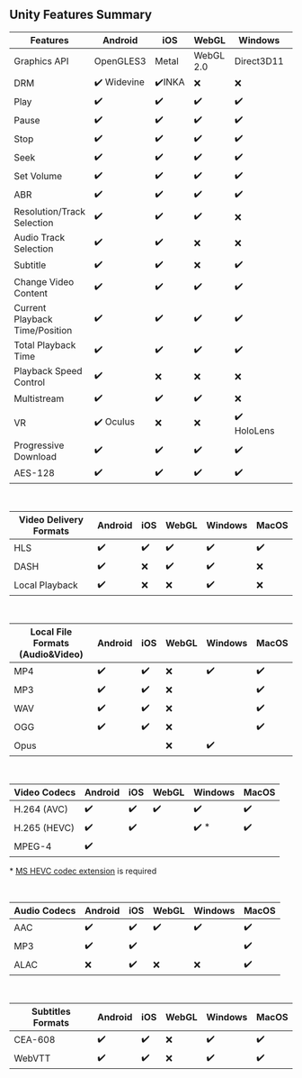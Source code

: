 ## Unity Features Summary

| **Features**                   | **Android**                 | **iOS**                | **WebGL**          | **Windows**                | **MacOS**          |
|--------------------------------|-----------------------------|------------------------|--------------------|----------------------------|--------------------|
| Graphics API                   | OpenGLES3                   | Metal                  | WebGL 2.0          | Direct3D11                 | Metal              |
| DRM                            | :heavy_check_mark: Widevine | :heavy_check_mark:INKA | :x:                | :x:                        | :x:                |
| Play                           | :heavy_check_mark:          | :heavy_check_mark:     | :heavy_check_mark: | :heavy_check_mark:         | :heavy_check_mark: |
| Pause                          | :heavy_check_mark:          | :heavy_check_mark:     | :heavy_check_mark: | :heavy_check_mark:         | :heavy_check_mark: |
| Stop                           | :heavy_check_mark:          | :heavy_check_mark:     | :heavy_check_mark: | :heavy_check_mark:         | :heavy_check_mark: |
| Seek                           | :heavy_check_mark:          | :heavy_check_mark:     | :heavy_check_mark: | :heavy_check_mark:         | :heavy_check_mark: |
| Set Volume                     | :heavy_check_mark:          | :heavy_check_mark:     | :heavy_check_mark: | :heavy_check_mark:         | :heavy_check_mark: |
| ABR                            | :heavy_check_mark:          | :heavy_check_mark:     | :heavy_check_mark: | :heavy_check_mark:         | :heavy_check_mark: |
| Resolution/Track Selection     | :heavy_check_mark:          | :heavy_check_mark:     | :heavy_check_mark: | :x:                        | :heavy_check_mark: |
| Audio Track Selection          | :heavy_check_mark:          | :heavy_check_mark:     | :x:                | :x:                        | :heavy_check_mark: |
| Subtitle                       | :heavy_check_mark:          | :heavy_check_mark:     | :x:                | :heavy_check_mark:         | :heavy_check_mark: |
| Change Video Content           | :heavy_check_mark:          | :heavy_check_mark:     | :heavy_check_mark: | :heavy_check_mark:         | :heavy_check_mark: |
| Current Playback Time/Position | :heavy_check_mark:          | :heavy_check_mark:     | :heavy_check_mark: | :heavy_check_mark:         | :heavy_check_mark: |
| Total Playback Time            | :heavy_check_mark:          | :heavy_check_mark:     | :heavy_check_mark: | :heavy_check_mark:         | :heavy_check_mark: |
| Playback Speed Control         | :heavy_check_mark:          | :x:                    | :x:                | :x:                        | :x:                |
| Multistream                    | :heavy_check_mark:          | :heavy_check_mark:     | :heavy_check_mark: | :x:                        | :heavy_check_mark: |
| VR                             | :heavy_check_mark: Oculus   | :x:                    | :x:                | :heavy_check_mark: HoloLens| :x:                |
| Progressive Download           | :heavy_check_mark:          | :heavy_check_mark:     | :heavy_check_mark: | :heavy_check_mark:         | :heavy_check_mark: |
| AES-128                        | :heavy_check_mark:          | :heavy_check_mark:     | :heavy_check_mark: | :heavy_check_mark:         | :heavy_check_mark: |

<br>

| Video Delivery Formats | Android            | iOS                | WebGL              | Windows            | MacOS              |
|------------------------|--------------------|--------------------|--------------------|--------------------|--------------------|
| HLS                    | :heavy_check_mark: | :heavy_check_mark: | :heavy_check_mark: | :heavy_check_mark: | :heavy_check_mark: |
| DASH                   | :heavy_check_mark: | :x:                | :heavy_check_mark: | :heavy_check_mark: | :x:                |
| Local Playback         | :heavy_check_mark: | :x:                | :x:                | :heavy_check_mark: | :x:                |

<br>

| Local File Formats (Audio&Video) | Android            | iOS                | WebGL | Windows            | MacOS              |
|----------------------------------|--------------------|--------------------|-------|--------------------|--------------------|
| MP4                              | :heavy_check_mark: | :heavy_check_mark: | :x:   | :heavy_check_mark: | :heavy_check_mark: |
| MP3                              | :heavy_check_mark: | :heavy_check_mark: | :x:   |                    | :heavy_check_mark: |
| WAV                              | :heavy_check_mark: | :heavy_check_mark: | :x:   |                    | :heavy_check_mark: |
| OGG                              | :heavy_check_mark: | :heavy_check_mark: | :x:   |                    | :heavy_check_mark: |
| Opus                             |                    |                    | :x:   | :heavy_check_mark: |                    |

<br>

| Video Codecs | Android            | iOS                | WebGL              | Windows              | MacOS              |
|--------------|--------------------|--------------------|--------------------|----------------------|--------------------|
| H.264 (AVC)  | :heavy_check_mark: | :heavy_check_mark: | :heavy_check_mark: | :heavy_check_mark:   | :heavy_check_mark: |
| H.265 (HEVC) | :heavy_check_mark: | :heavy_check_mark: |                    | :heavy_check_mark: * | :heavy_check_mark: |
| MPEG-4       | :heavy_check_mark: |                    |                    |                      |                    |
<p>* <a href="https://apps.microsoft.com/store/detail/hevc-video-extensions/9NMZLZ57R3T7">MS HEVC codec extension</a> is required</p>
<br>

| Audio Codecs | Android            | iOS                | WebGL              | Windows            | MacOS              |
|--------------|--------------------|--------------------|--------------------|--------------------|--------------------|
| AAC          | :heavy_check_mark: | :heavy_check_mark: | :heavy_check_mark: | :heavy_check_mark: | :heavy_check_mark: |
| MP3          | :heavy_check_mark: | :heavy_check_mark: |                    |                    | :heavy_check_mark: |
| ALAC         | :x:                | :heavy_check_mark: | :x:                | :x:                | :heavy_check_mark: |

<br>

| Subtitles Formats | Android            | iOS                | WebGL              | Windows            | MacOS              |
|-------------------|--------------------|--------------------|--------------------|--------------------|--------------------|
| CEA-608           | :heavy_check_mark: | :heavy_check_mark: | :x:                | :heavy_check_mark: | :heavy_check_mark: |
| WebVTT            | :heavy_check_mark: | :heavy_check_mark: | :x:                | :heavy_check_mark: | :heavy_check_mark: |
